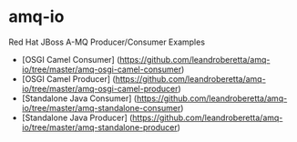 # amq-io

Red Hat JBoss A-MQ Producer/Consumer Examples

* [OSGI Camel Consumer] (https://github.com/leandroberetta/amq-io/tree/master/amq-osgi-camel-consumer)
* [OSGI Camel Producer] (https://github.com/leandroberetta/amq-io/tree/master/amq-osgi-camel-producer)
* [Standalone Java Consumer] (https://github.com/leandroberetta/amq-io/tree/master/amq-standalone-consumer)
* [Standalone Java Producer] (https://github.com/leandroberetta/amq-io/tree/master/amq-standalone-producer)

